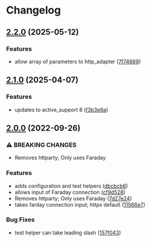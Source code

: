 # Changelog

## [2.2.0](https://github.com/mlibrary/alma_rest_client/compare/alma_rest_client/v2.1.0...alma_rest_client/v2.2.0) (2025-05-12)


### Features

* allow array of parameters to http_adapter ([7f74689](https://github.com/mlibrary/alma_rest_client/commit/7f74689fe99871ab8c915d73e7321424c5045eef))

## [2.1.0](https://github.com/mlibrary/alma_rest_client/compare/alma_rest_client-v2.0.0...alma_rest_client/v2.1.0) (2025-04-07)


### Features

* updates to active_support 8 ([f3b3e6a](https://github.com/mlibrary/alma_rest_client/commit/f3b3e6a5d1c085002f9c94f78e6ba124e819b5ca))

## [2.0.0](https://www.github.com/mlibrary/alma_rest_client/compare/v1.3.1...v2.0.0) (2022-09-26)


### ⚠ BREAKING CHANGES

* Removes httparty; Only uses Faraday

### Features

* adds configuration and test helpers ([dbcbcb6](https://www.github.com/mlibrary/alma_rest_client/commit/dbcbcb666ebd2d2e77b6ce5e68f33a24cc803230))
* allows input of Faraday connection ([cf9d528](https://www.github.com/mlibrary/alma_rest_client/commit/cf9d52881b57008dcb1d7ec0ecac8c1ad961fef3))
* Removes httparty; Only uses Faraday ([7d27e24](https://www.github.com/mlibrary/alma_rest_client/commit/7d27e24b799e29ac02305d99abac5d94aac13054))
* takes farday connection input; httpx default ([11566e7](https://www.github.com/mlibrary/alma_rest_client/commit/11566e70a20cb7eb2c9dbd401d965bd2359c910c))


### Bug Fixes

* test helper can take leading slash ([157f043](https://www.github.com/mlibrary/alma_rest_client/commit/157f0436afc19a7309bf7045a88c77aa1a361437))
